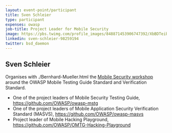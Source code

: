 ```yaml
---
layout: event-point/participant
title: Sven Schleier
type: participant
expenses: owasp
job-title: Project Leader for Mobile Security
image: https://pbs.twimg.com/profile_images/848871453906747392/XbBDTeib.jpg
linkedin: sven-schleier-98259194
twitter: bsd_daemon
---
```


## Sven Schleier

Organises with ./Bernhard-Mueller.html the [Mobile Security workshop](../Working-Sessions/Mobile-Security.html) around the OWASP Mobile Testing Guide Standard and Verification Standard. 

* One of the project leaders of Mobile Security Testing Guide, https://github.com/OWASP/owasp-mstg
* One of the project leaders of Mobile Application Security Verification Standard (MASVS), https://github.com/OWASP/owasp-masvs
* Project leader of Mobile Hacking Playground, https://github.com/OWASP/OMTG-Hacking-Playground
